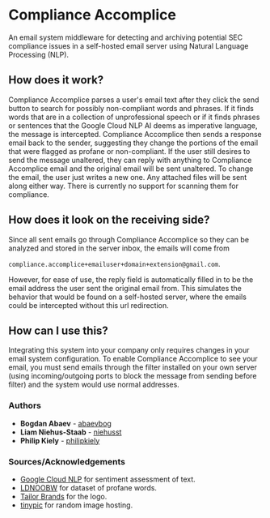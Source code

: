# Compliance Accomplice
An email system middleware for detecting and archiving potential SEC compliance issues in a self-hosted email server using Natural Language Processing (NLP).

## How does it work?
Compliance Accomplice parses a user's email text after they click the send button to search for possibly non-compliant
words and phrases. If it finds words that are in a collection of unprofessional speech or if it finds phrases or
sentences that the Google Cloud NLP AI deems as imperative language, the message is intercepted. Compliance
Accomplice then sends a response email back to the sender, suggesting they change the portions of the email
that were flagged as profane or non-compliant.
If the user still desires to send the message unaltered, they can reply with anything to Compliance Accomplice email
and the original email will be sent unaltered. To change the email, the user just writes a new one.
Any attached files will be sent along either way. There is currently no support for scanning them for compliance.

## How does it look on the receiving side?
Since all sent emails go through Compliance Accomplice so they can be analyzed and stored in the server inbox, the emails will come from

`compliance.accomplice+emailuser+domain+extension@gmail.com`.

However, for ease of use, the reply field is automatically filled in
to be the email address the user sent the original email from. This simulates the behavior that would be found on a self-hosted server, where the emails could be intercepted without this url redirection.

## How can I use this?
Integrating this system into your company only requires changes in your
email system configuration. To enable Compliance Accomplice to see your email, you
must send emails through the filter installed on your own server (using incoming/outgoing ports to block the message from sending before filter) and the system would use normal addresses.

### Authors
 * **Bogdan Abaev** - [abaevbog](https://github.com/abaevbog)
 * **Liam Niehus-Staab** - [niehusst](https://github.com/niehusst)
 * **Philip Kiely** - [philipkiely](https://github.com/philipkiely)

### Sources/Acknowledgements
 * [Google Cloud NLP](https://cloud.google.com/natural-language/) for sentiment assessment of text.
 * [LDNOOBW](https://github.com/LDNOOBW/List-of-Dirty-Naughty-Obscene-and-Otherwise-Bad-Words) for dataset of profane words.
 * [Tailor Brands](https://www.tailorbrands.com/) for the logo.
 * [tinypic](tinypic.com) for random image hosting.
